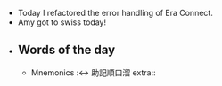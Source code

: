 - Today I refactored the error handling of Era Connect.
- Amy got to swiss today!
- ## Words of the day
	- Mnemonics :<-> 助記順口溜
	  extra::